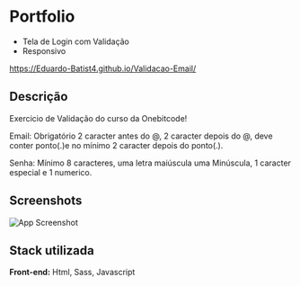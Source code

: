 
# Portfolio


- Tela de Login com Validação
- Responsivo

https://Eduardo-Batist4.github.io/Validacao-Email/


## Descrição
Exercicio de Validação do curso da Onebitcode!

Email: Obrigatório 2 caracter antes do @, 2 caracter depois do @, deve conter ponto(.)e no mínimo 2 caracter depois do ponto(.).

Senha: Mínimo 8 caracteres, uma letra maiúscula uma Minúscula, 1 caracter especial e 1 numerico.
## Screenshots

![App Screenshot](https://github.com/Eduardo-Oreia/Validacao-Email/blob/main/assets/images/img-login.png?raw=true)


## Stack utilizada

**Front-end:** Html, Sass, Javascript




